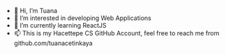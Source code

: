 - 👋 Hi, I’m Tuana
- 👀 I’m interested in developing Web Applications
- 🌱 I’m currently learning ReactJS
- 📫 This is my Hacettepe CS GitHub Account, feel free to reach me from github.com/tuanacetinkaya

<!---
b21985164/b21985164 is a ✨ special ✨ repository because its `README.md` (this file) appears on your GitHub profile.
You can click the Preview link to take a look at your changes.
--->
